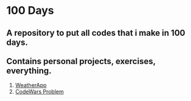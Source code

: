 <h1> 100 Days </h1>
<h2>A repository to put all codes that i make in 100 days.<br><br>
Contains personal projects, exercises, everything.</h2>
<ol>
    <li>
        <a href="https://github.com/Foca1/WeatherApp">WeatherApp</a>
    </li>
    <li>
        <a href="https://github.com/Foca1/100-Days/blob/main/python/codeWars.py"> CodeWars Problem</a>
    </li>
</ol>

